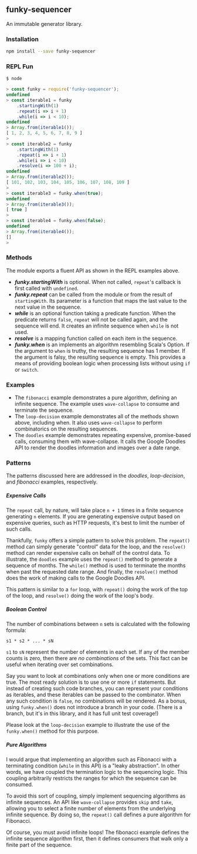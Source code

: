 ## funky-sequencer

An immutable generator library.

### Installation

```bash
npm install --save funky-sequencer
```

### REPL Fun

```javascript 1.6
$ node

> const funky = require('funky-sequencer');
undefined
> const iterable1 = funky
    .startingWith(1)
    .repeat(i => i + 1)
    .while(i => i < 10);
undefined
> Array.from(iterable1());
[ 1, 2, 3, 4, 5, 6, 7, 8, 9 ]
>
> const iterable2 = funky
    .startingWith(1)
    .repeat(i => i + 1)
    .while(i => i < 10)
    .resolve(i => 100 + i);
undefined
> Array.from(iterable2());
[ 101, 102, 103, 104, 105, 106, 107, 108, 109 ]
>
> const iterable3 = funky.when(true);
undefined
> Array.from(iterable3());
[ true ]
>
> const iterable4 = funky.when(false);
undefined
> Array.from(iterable4());
[]
> 
```

### Methods

The module exports a fluent API as shown in the REPL
examples above.

* **_funky.startingWith_** is optional. When not called,
`repeat`'s callback is first called with `undefined`.
* _**funky.repeat**_ can be called from the module or
from the result of `startingWith`. Its parameter is a function
that maps the last value to the next value in the sequence.
* **_while_** is an optional function taking a predicate
function. When the predicate returns `false`, `repeat` will
not be called again, and the sequence will end. It creates
an infinite sequence when `while` is not used.
* _**resolve**_ is a mapping function called on each item
in the sequence.
* _**funky.when**_ is an implements an algorithm resembling Scala's
Option. If the argument to `when` is truthy, the resulting sequence has
1 member. If the argument is falsy, the resulting sequence is empty.
This provides a means of providing boolean logic when processing
lists without using `if` or `switch`.

### Examples
* The `fibonacci` example demonstrates a pure algorithm, defining
an infinite sequence. The example uses `wave-collapse` to consume
and terminate the sequence.
* The `loop-decision` example demonstrates all of the methods
shown above, including when. It also uses `wave-collapse` to
perform combinatorics on the resulting sequences.
* The `doodles` example demonstrates repeating expensive, 
promise-based calls, consuming them with wave-collapse. It calls
the Google Doodles API to render the doodles information and
images over a date range.

### Patterns

The patterns discussed here are addressed in the *doodles*,
*loop-decision*, and *fibonacci* examples, respectively.

##### Expensive Calls

The `repeat` call, by nature, will take place `n + 1` times in a
finite sequence generating `n` elements. If you are generating
expensive output based on expensive queries, such as HTTP requests,
it's best to limit the number of such calls. 

Thankfully, `funky` offers a simple pattern to solve this problem.
The `repeat()` method can simply generate "control" data for the
loop, and the `resolve()` method can render expensive calls on
behalf of the control data. To illustrate, the `doodles` example
uses the `repeat()` method to generate a sequence of months. The
`while()` method is used to terminate the months when past the
requested date range. And finally, the `resolve()` method does the
work of making calls to the Google Doodles API.

This pattern is similar to a `for` loop, with `repeat()` doing the
work of the top of the loop, and `resolve()` doing the work of the
loop's body.

##### Boolean Control

The number of combinations between `n` sets is calculated with the
following formula:

```
s1 * s2 * ... * sN
```

`s1` to `sN` represent the number of elements in each set. If
any of the member counts is zero, then there are *no combinations*
of the sets. This fact can be useful when iterating over set
combinations.

Say you want to look at combinations only when
one or more conditions are true. The most ready solution is to use
one or more `if` statements. But instead of creating such code branches,
you can represent your conditions as iterables, and these
iterables can be passed to the combinator. When any such condition
is `false`, no combinations will be rendered. As a bonus, using
`funky.when()` does not introduce a branch in your code. (There is
a branch, but it's in this library, and it has full unit test
coverage!)

Please look at the `loop-decision` example to illustrate the use
of the `funky.when()` method for this purpose.

##### Pure Algorithms

I would argue that implementing an algorithm such as Fibonacci
with a terminating condition (`while` in this API) is a "leaky
abstraction". In other words, we have coupled the termination
logic to the sequencing logic. This coupling arbitrarily
restricts the ranges for which the sequence can be consumed.

To avoid this sort of coupling, simply implement sequencing
algorithms as infinite sequences. An API like `wave-collapse`
provides `skip` and `take`, allowing you to select a finite
number of elements from the underlying infinite sequence. By
doing so, the `repeat()` call defines a pure algorithm for
Fibonacci.

Of course, you must avoid infinite loops! The fibonacci example
defines the infinite sequence algorithm first, then it defines
consumers that walk only a finite part of the sequence.
